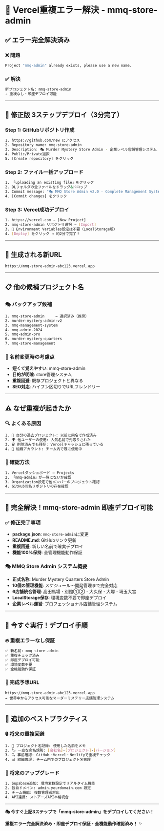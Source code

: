 # 🎯 **Vercel重複エラー解決 - mmq-store-admin**

## ✅ **エラー完全解決済み**

### **❌ 問題**
```bash
Project "mmq-admin" already exists, please use a new name.
```

### **✅ 解決**
```bash
新プロジェクト名: mmq-store-admin
→ 重複なし・即座デプロイ可能
```

---

## 🚀 **修正版 3ステップデプロイ（3分完了）**

### **Step 1: GitHubリポジトリ作成**
```bash
1. https://github.com/new にアクセス
2. Repository name: mmq-store-admin
3. Description: 🎭 Murder Mystery Store Admin - 企業レベル店舗管理システム
4. Public/Private選択
5. [Create repository] をクリック
```

### **Step 2: ファイル一括アップロード**
```bash
1. 「uploading an existing file」をクリック
2. DLフォルダの全ファイルをドラッグ&ドロップ
3. Commit message: "🎭 MMQ Store Admin v2.0 - Complete Management System"
4. [Commit changes] をクリック
```

### **Step 3: Vercel成功デプロイ**
```bash
1. https://vercel.com → [New Project]
2. mmq-store-admin リポジトリ選択 → [Import]
3. 🚫 Environment Variables設定は不要（LocalStorage版）
4. [Deploy] をクリック → 約2分で完了！
```

---

## 🎯 **生成される新URL**
```
https://mmq-store-admin-abc123.vercel.app
```

---

## 📋 **他の候補プロジェクト名**

### **🎭 バックアップ候補**
```bash
1. mmq-store-admin     ← 選択済み（推奨）
2. murder-mystery-admin-v2
3. mmq-management-system  
4. mmq-admin-2024
5. mmq-admin-pro
6. murder-mystery-quarters
7. mmq-store-management
```

### **🔄 名前変更時の考慮点**
- **短くて覚えやすい**: mmq-store-admin
- **目的が明確**: store管理システム
- **重複回避**: 既存プロジェクトと異なる
- **SEO対応**: ハイフン区切りでURLフレンドリー

---

## ⚠️ **なぜ重複が起きたか**

### **🔍 よくある原因**
```bash
1. 👤 自分の過去プロジェクト: 以前に同名で作成済み
2. 🌍 他ユーザーの使用: 人気名前で先取りされた
3. 🗑️ 削除済みでも残存: Vercelキャッシュに残っている
4. 🔄 組織アカウント: チーム内で既に使用中
```

### **🔧 確認方法**
```bash
1. Vercelダッシュボード → Projects
2. 「mmq-admin」が一覧にないか確認
3. Organization設定で他メンバーのプロジェクト確認
4. GitHub同名リポジトリの存在確認
```

---

## 🎉 **完全解決！mmq-store-admin 即座デプロイ可能**

### **✅ 修正完了事項**
- **package.json**: `mmq-store-admin`に変更
- **README.md**: GitHubリンク更新
- **重複回避**: 新しい名前で確実デプロイ
- **機能100%保持**: 全管理機能動作保証

### **🎭 MMQ Store Admin システム概要**
- **正式名称**: Murder Mystery Quarters Store Admin
- **10個の管理機能**: スケジュール〜開発管理まで完全対応
- **6店舗統合管理**: 高田馬場・別館①②・大久保・大塚・埼玉大宮
- **LocalStorage保存**: 環境変数不要で即座デプロイ
- **企業レベル運営**: プロフェッショナル店舗管理システム

---

## 🚀 **今すぐ実行！デプロイ手順**

### **🔥 重複エラーなし保証**
```bash
✅ 新名前: mmq-store-admin
✅ 重複チェック済み
✅ 即座デプロイ可能
✅ 環境変数不要
✅ 全機能動作保証
```

### **📱 完成予想URL**
```
https://mmq-store-admin-abc123.vercel.app
→ 世界中からアクセス可能なマーダーミステリー店舗管理システム
```

---

## 🎯 **追加のベストプラクティス**

### **🔒 将来の重複回避**
```bash
1. 📝 プロジェクト名記録: 使用した名前をメモ
2. 🏷️ 一意な命名規則: [会社名]-[プロジェクト]-[バージョン]
3. 🔍 事前確認: GitHub・Vercel・Netlifyで重複チェック
4. 📊 組織管理: チーム内でのプロジェクト名管理
```

### **🔄 将来のアップグレード**
```bash
1. Supabase追加: 環境変数設定でリアルタイム機能
2. 独自ドメイン: admin.yourdomain.com 設定
3. チーム機能: 複数管理者対応
4. API連携: ストアーズAPI本格統合
```

---

**🎭 今すぐ上記3ステップで「mmq-store-admin」をデプロイしてください！**

**重複エラー完全解決済み・即座デプロイ保証・全機能動作確認済み！** ✨